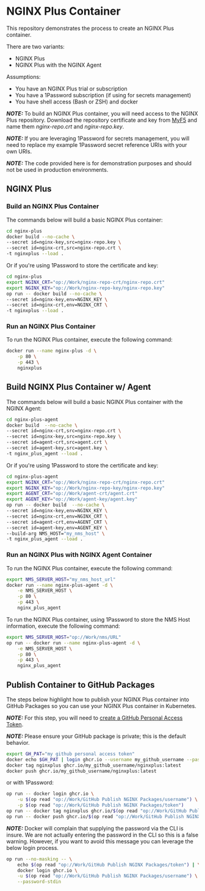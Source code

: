 # NGINX Plus Container

This repository demonstrates the process to create an NGINX Plus container.

There are two variants:

- NGINX Plus
- NGINX Plus with the NGINX Agent

Assumptions:

- You have an NGINX Plus trial or subscription
- You have a 1Password subscription (if using for secrets management)
- You have shell access (Bash or ZSH) and docker

**_NOTE:_** To build an NGINX Plus container, you will need access to the NGINX Plus repository.  Download the repository certificate and key from [MyF5](https://my.f5.com) and name them *nginx-repo.crt* and *nginx-repo.key*.

**_NOTE:_** If you are leveraging 1Password for secrets management, you will need to replace my example 1Password secret reference URIs with your own URIs. 

**_NOTE:_** The code provided here is for demonstration purposes and should not be used in production environments.

## NGINX Plus

### Build an NGINX Plus Container

The commands below will build a basic NGINX Plus container:

```bash
cd nginx-plus
docker build --no-cache \
--secret id=nginx-key,src=nginx-repo.key \
--secret id=nginx-crt,src=nginx-repo.crt \
-t nginxplus --load .
```

Or if you're using 1Password to store the certificate and key:

```bash
cd nginx-plus
export NGINX_CRT="op://Work/nginx-repo-crt/nginx-repo.crt"
export NGINX_KEY="op://Work/nginx-repo-key/nginx-repo.key"
op run -- docker build --no-cache \
--secret id=nginx-key,env=NGINX_KEY \
--secret id=nginx-crt,env=NGINX_CRT \
-t nginxplus --load .
```

### Run an NGINX Plus Container

To run the NGINX Plus container, execute the following command:

```bash
docker run --name nginx-plus -d \
    -p 80 \
    -p 443 \
    nginxplus
```

## Build NGINX Plus Container w/ Agent

The commands below will build a basic NGINX Plus container with the NGINX Agent:

```bash
cd nginx-plus-agent
docker build  --no-cache \
--secret id=nginx-crt,src=nginx-repo.crt \
--secret id=nginx-key,src=nginx-repo.key \
--secret id=agent-crt,src=agent.crt \
--secret id=agent-key,src=agent.key \
-t nginx_plus_agent --load .
```

Or if you're using 1Password to store the certificate and key:

```bash
cd nginx-plus-agent
export NGINX_CRT="op://Work/nginx-repo-crt/nginx-repo.crt"
export NGINX_KEY="op://Work/nginx-repo-key/nginx-repo.key"
export AGENT_CRT="op://Work/agent-crt/agent.crt"
export AGENT_KEY="op://Work/agent-key/agent.key"
op run -- docker build  --no-cache \
--secret id=nginx-key,env=NGINX_KEY \
--secret id=nginx-crt,env=NGINX_CRT \
--secret id=agent-crt,env=AGENT_CRT \
--secret id=agent-key,env=AGENT_KEY \
--build-arg NMS_HOST="my_nms_host" \
-t nginx_plus_agent --load .
```

### Run an NGINX Plus with NGINX Agent Container

To run the NGINX Plus container, execute the following command:

```bash
export NMS_SERVER_HOST="my_nms_host_url"
docker run --name nginx-plus-agent -d \
    -e NMS_SERVER_HOST \
    -p 80 \
    -p 443 \
    nginx_plus_agent
```

To run the NGINX Plus container, using 1Password to store the NMS Host information, execute the following command:

```bash
export NMS_SERVER_HOST="op://Work/nms/URL"
op run -- docker run --name nginx-plus-agent -d \
    -e NMS_SERVER_HOST \
    -p 80 \
    -p 443 \
    nginx_plus_agent
```

## Publish Container to GitHub Packages

The steps below highlight how to publish your NGINX Plus container into GitHub Packages so you can use your NGINX Plus container in Kubernetes.

**_NOTE:_** For this step, you will need to [create a GitHub Personal Access Token](https://docs.github.com/en/authentication/keeping-your-account-and-data-secure/managing-your-personal-access-tokens).

**_NOTE:_** Please ensure your GitHub package is private; this is the default behavior.

```bash
export GH_PAT="my github personal access token"
docker echo $GH_PAT | login ghcr.io --username my_github_username --password-stdin
docker tag nginxplus ghcr.io/my_github_username/nginxplus:latest
docker push ghcr.io/my_github_username/nginxplus:latest
```

or with 1Password:

```bash
op run -- docker login ghcr.io \
    -u $(op read "op://Work/GitHub Publish NGINX Packages/username") \
    -p $(op read "op://Work/GitHub Publish NGINX Packages/token")
op run -- docker tag nginxplus ghcr.io/$(op read "op://Work/GitHub Publish NGINX Packages/username")/nginxplus:latest
op run -- docker push ghcr.io/$(op read "op://Work/GitHub Publish NGINX Packages/username")/nginxplus:latest
```

**_NOTE:_** Docker will complain that supplying the password via the CLI is insure.  We are not actually entering the password in the CLI so this is a false warning.  However, if you want to avoid this message you can leverage the below login process.

```bash
op run --no-masking -- \
    echo $(op read "op://Work/GitHub Publish NGINX Packages/token") | \
    docker login ghcr.io \
    -u $(op read "op://Work/GitHub Publish NGINX Packages/username") \
    --password-stdin
```
